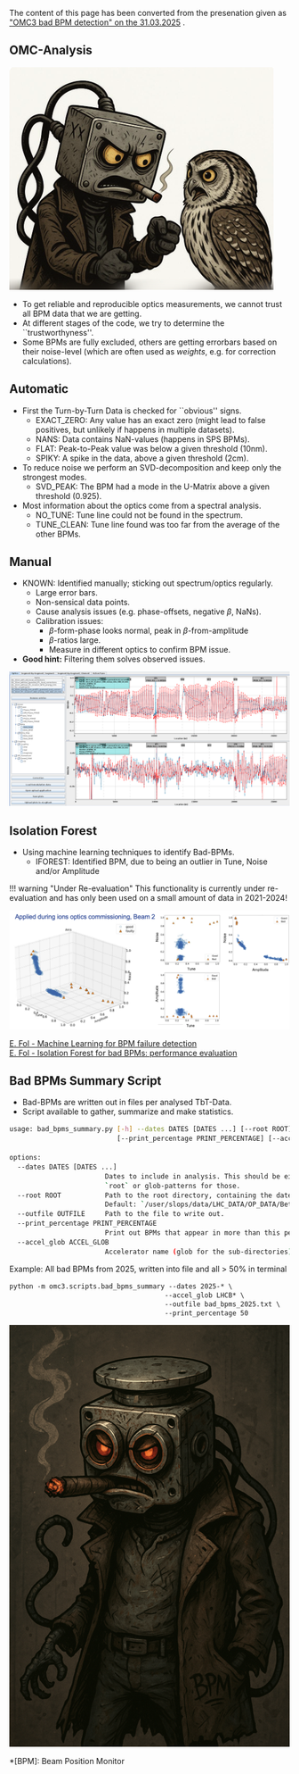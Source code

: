 

The content of this page has been converted from the presenation given as ["OMC3 bad BPM detection" on the 31.03.2025](https://indico.cern.ch/event/1531923/) .


## OMC-Analysis

![BPM vs Owl](../../assets/images/bpm_filtering/bpmvsowl.png)

* To get <span class="omc-emph">reliable</span> and <span class="omc-emph">reproducible</span> optics measurements, we cannot trust all BPM data that we are getting.
* At <span class="omc-emph">different stages</span> of the code, we try to determine the ``trustworthyness''.
* Some BPMs are fully <span class="omc-emph">excluded</span>, others are getting <span class="omc-emph">errorbars</span> based on their <span class="omc-emph">noise-level</span> (which are often used as *weights*, e.g. for correction calculations).


## Automatic

* First the <span class="tbt-related">Turn-by-Turn Data</span> is checked for ``obvious'' signs.
    * <span class="tbt-related">EXACT_ZERO</span>: Any value has an <span class="tbt-related">exact zero</span> (might lead to false positives, but unlikely if happens in multiple datasets).
    * <span class="tbt-related">NANS</span>: Data contains <span class="tbt-related">NaN-values</span> (happens in SPS BPMs).
    * <span class="tbt-related">FLAT</span>: <span class="tbt-related">Peak-to-Peak</span> value was <span class="tbt-related">below</span> a given threshold (10nm).
    * <span class="tbt-related">SPIKY</span>: A <span class="tbt-related">spike</span> in the data, <span class="tbt-related">above</span> a given threshold (2cm).
* To reduce <span class="svd-related">noise</span> we perform an SVD-decomposition and keep only the <span class="svd-related">strongest modes</span>.
    * <span class="svd-related">SVD_PEAK</span>: The BPM had a <span class="svd-related">mode</span> in the U-Matrix above a given threshold (0.925).
* Most information about the optics come from a <span class="spec-related">spectral analysis</span>.
    * <span class="spec-related">NO_TUNE</span>: Tune line could <span class="spec-related">not be found</span> in the spectrum.
    * <span class="spec-related">TUNE_CLEAN</span>: Tune line found was <span class="spec-related">too far from the average</span> of the other BPMs.

## Manual


* <span class="manual-related">KNOWN</span>: Identified <span class="manual-related">manually</span>; sticking out spectrum/optics <span class="manual-related">regularly</span>.
    * <span class="manual-related">Large error bars</span>.
    * <span class="manual-related">Non-sensical</span> data points.
    * Cause <span class="manual-related">analysis issues</span> (e.g. phase-offsets, negative $\beta$, NaNs).
    * <span class="manual-related">Calibration</span> issues:
        * $\beta$-form-phase looks normal, peak in $\beta$-from-amplitude
        * $\beta$-ratios large.
        * Measure in <span class="manual-related">different optics</span> to <span class="manual-related">confirm BPM issue</span>.
* **Good hint:** <span class="manual-related">Filtering them solves observed issues</span>.

![Beta Beating Example](../../assets/images/bpm_filtering/BetaBeating.png)

## Isolation Forest

* Using <span class="iforest-related">machine learning techniques</span> to identify Bad-BPMs.
    * <span class="iforest-related">IFOREST</span>: Identified BPM, due to being an <span class="iforest-related">outlier in Tune, Noise and/or Amplitude</span>

!!! warning "Under Re-evaluation"
    This functionality is currently under re-evaluation and has only been used on a small amount of data in 2021-2024!

![Isolation Forest Example](../../assets/images/bpm_filtering/iforest.png)


[E. Fol - Machine Learning for BPM failure detection](https://indico.cern.ch/event/762124/contributions/3174751/attachments/1740028/2815322/hss_meeting_2410.pdf)<br>
[E. Fol - Isolation Forest for bad BPMs: performance evaluation](https://indico.cern.ch/event/776442/contributions/3228674/attachments/1759222/2853627/omc_meeting_26nov.pdf)

## Bad BPMs Summary Script

* Bad-BPMs are written out in files <span class="omc-emph">per analysed TbT-Data</span>.
* Script available to <span class="omc-emph">gather, summarize and make statistics</span>.

```bash
usage: bad_bpms_summary.py [-h] --dates DATES [DATES ...] [--root ROOT] [--outfile OUTFILE]
                           [--print_percentage PRINT_PERCENTAGE] [--accel_glob ACCEL_GLOB]

options:
  --dates DATES [DATES ...]
                        Dates to include in analysis. This should be either subfolders in
                        `root` or glob-patterns for those.
  --root ROOT           Path to the root directory, containing the dates.
                        Default: `/user/slops/data/LHC_DATA/OP_DATA/BetaBeat/`
  --outfile OUTFILE     Path to the file to write out.
  --print_percentage PRINT_PERCENTAGE
                        Print out BPMs that appear in more than this percentage of measurements.
  --accel_glob ACCEL_GLOB
                        Accelerator name (glob for the sub-directories).
```

Example: All bad BPMs from 2025, written into file and all &gt; 50% in terminal

```
python -m omc3.scripts.bad_bpms_summary --dates 2025-* \
                                       --accel_glob LHCB* \
                                       --outfile bad_bpms_2025.txt \
                                       --print_percentage 50
```

![A Bad BPM](../../assets/images/bpm_filtering/badbpm.png)



*[BPM]: Beam Position Monitor